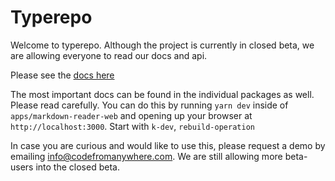# Typerepo

Welcome to typerepo. Although the project is currently in closed beta, we are allowing everyone to read our docs and api.

Please see the [docs here](docs)

The most important docs can be found in the individual packages as well. Please read carefully. You can do this by running `yarn dev` inside of `apps/markdown-reader-web` and opening up your browser at `http://localhost:3000`. Start with `k-dev`, `rebuild-operation`

In case you are curious and would like to use this, please request a demo by emailing [info@codefromanywhere.com](info@codefromanywhere.com). We are still allowing more beta-users into the closed beta.
